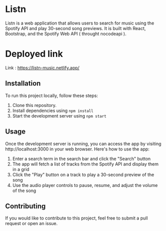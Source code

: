 # Listn

Listn is a web application that allows users to search for music using the Spotify API and play 30-second song previews. It is built with React, Bootstrap, and the Spotify Web API ( throught nocodeapi ).

# Deployed link

Link : https://listn-music.netlify.app/

## Installation

To run this project locally, follow these steps:

1. Clone this repository.
2. Install dependencies using `npm install`
3. Start the development server using `npm start`

## Usage

Once the development server is running, you can access the app by visiting http://localhost:3000 in your web browser. Here's how to use the app:

1. Enter a search term in the search bar and click the "Search" button
2. The app will fetch a list of tracks from the Spotify API and display them in a grid
3. Click the "Play" button on a track to play a 30-second preview of the song
4. Use the audio player controls to pause, resume, and adjust the volume of the song

## Contributing

If you would like to contribute to this project, feel free to submit a pull request or open an issue. 
